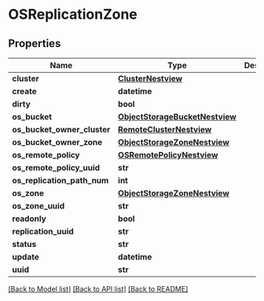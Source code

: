 # OSReplicationZone

## Properties
Name | Type | Description | Notes
------------ | ------------- | ------------- | -------------
**cluster** | [**ClusterNestview**](ClusterNestview.md) |  | [optional] 
**create** | **datetime** |  | [optional] 
**dirty** | **bool** |  | [optional] 
**os_bucket** | [**ObjectStorageBucketNestview**](ObjectStorageBucketNestview.md) |  | [optional] 
**os_bucket_owner_cluster** | [**RemoteClusterNestview**](RemoteClusterNestview.md) |  | [optional] 
**os_bucket_owner_zone** | [**ObjectStorageZoneNestview**](ObjectStorageZoneNestview.md) |  | [optional] 
**os_remote_policy** | [**OSRemotePolicyNestview**](OSRemotePolicyNestview.md) |  | [optional] 
**os_remote_policy_uuid** | **str** |  | [optional] 
**os_replication_path_num** | **int** |  | [optional] 
**os_zone** | [**ObjectStorageZoneNestview**](ObjectStorageZoneNestview.md) |  | [optional] 
**os_zone_uuid** | **str** |  | [optional] 
**readonly** | **bool** |  | [optional] 
**replication_uuid** | **str** |  | [optional] 
**status** | **str** |  | [optional] 
**update** | **datetime** |  | [optional] 
**uuid** | **str** |  | [optional] 

[[Back to Model list]](../README.md#documentation-for-models) [[Back to API list]](../README.md#documentation-for-api-endpoints) [[Back to README]](../README.md)


